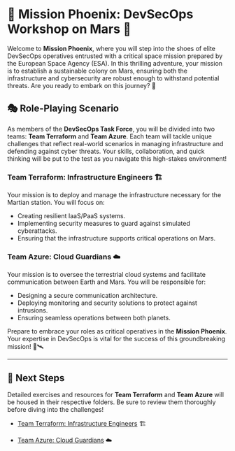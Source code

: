 # 🚀 **Mission Phoenix: DevSecOps Workshop on Mars** 🌌

Welcome to **Mission Phoenix**, where you will step into the shoes of elite DevSecOps operatives entrusted with a critical space mission prepared by the European Space Agency (ESA). In this thrilling adventure, your mission is to establish a sustainable colony on Mars, ensuring both the infrastructure and cybersecurity are robust enough to withstand potential threats. Are you ready to embark on this journey? 🌠

## 🎭 **Role-Playing Scenario**

As members of the **DevSecOps Task Force**, you will be divided into two teams: **Team Terraform** and **Team Azure**. Each team will tackle unique challenges that reflect real-world scenarios in managing infrastructure and defending against cyber threats. Your skills, collaboration, and quick thinking will be put to the test as you navigate this high-stakes environment!

### **Team Terraform: Infrastructure Engineers 🏗️**
Your mission is to deploy and manage the infrastructure necessary for the Martian station. You will focus on:
- Creating resilient IaaS/PaaS systems.
- Implementing security measures to guard against simulated cyberattacks.
- Ensuring that the infrastructure supports critical operations on Mars.

### **Team Azure: Cloud Guardians ☁️**
Your mission is to oversee the terrestrial cloud systems and facilitate communication between Earth and Mars. You will be responsible for:
- Designing a secure communication architecture.
- Deploying monitoring and security solutions to protect against intrusions.
- Ensuring seamless operations between both planets.

Prepare to embrace your roles as critical operatives in the **Mission Phoenix**. Your expertise in DevSecOps is vital for the success of this groundbreaking mission! 🌌🛰️

---

## 📂 **Next Steps**

Detailed exercises and resources for **Team Terraform** and **Team Azure** will be housed in their respective folders. Be sure to review them thoroughly before diving into the challenges!

- [Team Terraform: Infrastructure Engineers](Infrastructure_Workshop/Terraform/README.md) 🏗️

- [Team Azure: Cloud Guardians](Infrastructure_Workshop/Azure_CLI/README.md) ☁️
